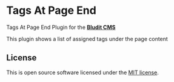 Tags At Page End
================================
Tags At Page End Plugin for the [**Bludit CMS**](https://www.bludit.com/)

This plugin shows a list of assigned tags under the page content

License
-------
This is open source software licensed under the [MIT license](https://tldrlegal.com/license/mit-license).
